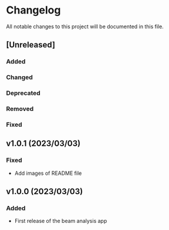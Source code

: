 # Changelog
All notable changes to this project will be documented in this file.

## [Unreleased]
### Added

### Changed

### Deprecated

### Removed

### Fixed

## v1.0.1 (2023/03/03)
### Fixed
- Add images of README file

## v1.0.0 (2023/03/03)
### Added
- First release of the beam analysis app